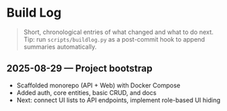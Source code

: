 # Build Log

> Short, chronological entries of what changed and what to do next.
> Tip: run `scripts/buildlog.py` as a post-commit hook to append summaries automatically.

## 2025-08-29 — Project bootstrap
- Scaffolded monorepo (API + Web) with Docker Compose
- Added auth, core entities, basic CRUD, and docs
- Next: connect UI lists to API endpoints, implement role-based UI hiding
